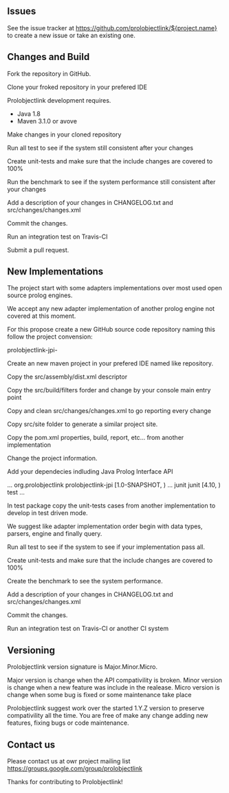 Issues
------

See the issue tracker at https://github.com/prolobjectlink/${project.name} to create a new issue or take an existing one.

Changes and Build
------------------------

Fork the repository in GitHub.

Clone your froked repository in your prefered IDE

Prolobjectlink development requires.

- Java 1.8
- Maven 3.1.0 or avove

Make changes in your cloned repository

Run all test to see if the system still consistent after your changes

Create unit-tests and make sure that the include changes are covered to 100%

Run the benchmark to see if the system performance still consistent after your changes

Add a description of your changes in CHANGELOG.txt and src/changes/changes.xml

Commit the changes.

Run an integration test on Travis-CI

Submit a pull request.

New Implementations
-------------------

The project start with some adapters implementations over most used open source prolog engines.

We accept any new adapter implementation of another prolog engine not covered at this moment.

For this propose create a new GitHub source code repository naming this follow the project convension:

prolobjectlink-jpi-<new engine implementation name>

Create an new maven project in your prefered IDE named like repository.

Copy the src/assembly/dist.xml descriptor

Copy the src/build/filters forder and change by your console main entry point

Copy and clean src/changes/changes.xml to go reporting every change

Copy src/site folder to generate a similar project site.

Copy the pom.xml properties, build, report, etc... from another implementation

Change the project information.

Add your dependecies indluding Java Prolog Interface API

<dependencies>
	...
	<dependency>
		<groupId>org.prolobjectlink</groupId>
		<artifactId>prolobjectlink-jpi</artifactId>
		<version>[1.0-SNAPSHOT, )</version>
	</dependency>
	...
	<dependency>
		<groupId>junit</groupId>
		<artifactId>junit</artifactId>
		<version>[4.10, )</version>
		<scope>test</scope>
	</dependency>
	...
</dependencies>

In test package copy the unit-tests cases from another implementation to develop in test driven mode.

We suggest like adapter implementation order begin with data types, parsers, engine and finally query.

Run all test to see if the system to see if your implementation pass all.

Create unit-tests and make sure that the include changes are covered to 100%

Create the benchmark to see the system performance.

Add a description of your changes in CHANGELOG.txt and src/changes/changes.xml

Commit the changes.

Run an integration test on Travis-CI or another CI system

Versioning
----------

Prolobjectlink version signature is Major.Minor.Micro.

Major version is change when the API compativility is broken.
Minor version is change when a new feature was include in the realease.
Micro version is change when some bug is fixed or some maintenance take place

Prolobjectlink suggest work over the started 1.Y.Z version to preserve compativility all the time.
You are free of make any change adding new features, fixing bugs or code maintenance.

Contact us
----------

Please contact us at owr project mailing list https://groups.google.com/group/prolobjectlink

Thanks for contributing to Prolobjectlink!